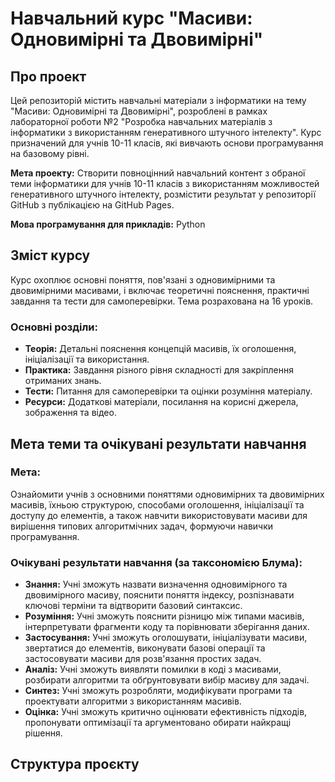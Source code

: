 # Навчальний курс "Масиви: Одновимірні та Двовимірні"

## Про проект

Цей репозиторій містить навчальні матеріали з інформатики на тему "Масиви: Одновимірні та Двовимірні", розроблені в рамках лабораторної роботи №2 "Розробка навчальних матеріалів з інформатики з використанням генеративного штучного інтелекту". Курс призначений для учнів 10-11 класів, які вивчають основи програмування на базовому рівні.

**Мета проекту:** Створити повноцінний навчальний контент з обраної теми інформатики для учнів 10-11 класів з використанням можливостей генеративного штучного інтелекту, розмістити результат у репозиторії GitHub з публікацією на GitHub Pages.

**Мова програмування для прикладів:** Python

## Зміст курсу

Курс охоплює основні поняття, пов'язані з одновимірними та двовимірними масивами, і включає теоретичні пояснення, практичні завдання та тести для самоперевірки. Тема розрахована на 16 уроків.

### Основні розділи:

* **Теорія:** Детальні пояснення концепцій масивів, їх оголошення, ініціалізації та використання.
* **Практика:** Завдання різного рівня складності для закріплення отриманих знань.
* **Тести:** Питання для самоперевірки та оцінки розуміння матеріалу.
* **Ресурси:** Додаткові матеріали, посилання на корисні джерела, зображення та відео.

## Мета теми та очікувані результати навчання

### Мета:
Ознайомити учнів з основними поняттями одновимірних та двовимірних масивів, їхньою структурою, способами оголошення, ініціалізації та доступу до елементів, а також навчити використовувати масиви для вирішення типових алгоритмічних задач, формуючи навички програмування.

### Очікувані результати навчання (за таксономією Блума):

* **Знання:** Учні зможуть назвати визначення одновимірного та двовимірного масиву, пояснити поняття індексу, розпізнавати ключові терміни та відтворити базовий синтаксис.
* **Розуміння:** Учні зможуть пояснити різницю між типами масивів, інтерпретувати фрагменти коду та порівнювати зберігання даних.
* **Застосування:** Учні зможуть оголошувати, ініціалізувати масиви, звертатися до елементів, виконувати базові операції та застосовувати масиви для розв'язання простих задач.
* **Аналіз:** Учні зможуть виявляти помилки в коді з масивами, розбирати алгоритми та обґрунтовувати вибір масиву для задачі.
* **Синтез:** Учні зможуть розробляти, модифікувати програми та проектувати алгоритми з використанням масивів.
* **Оцінка:** Учні зможуть критично оцінювати ефективність підходів, пропонувати оптимізації та аргументовано обирати найкращі рішення.

## Структура проєкту
